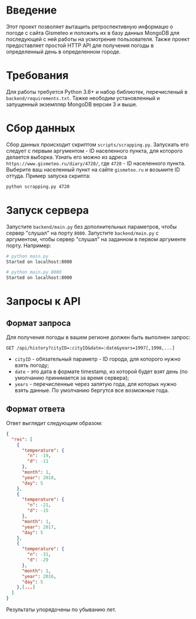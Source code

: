 # Введение
Этот проект позволяет вытащить ретроспективную информацю о погоде с сайта Gismeteo и положить их в базу данных MongoDB для последующей с ней работы на усмотрение пользователя. Также проект предоставляет простой HTTP API для получения погоды в определенный день в определенном городе.

# Требования
Для работы требуется Python 3.6+ и набор библиотек, перечисленый в `backend/requirements.txt`. Тажке неободим установленный и запущенный экземпляр MongoDB версии 3 и выше.

# Сбор данных
Сбор данных происходит скриптом `scripts/scrapping.py`. Запускать его следует с первым аргументом - ID населенного пункта, для которого делается выборка. Узнать его можно из адреса `https://www.gismeteo.ru/diary/4720/`, где `4720` - ID населенного пункта. Выберите ваш населенный пункт на сайте `gismeteo.ru` и возьмите ID оттуда. Пример запуска скрипта:

```bash
python scrapping.py 4720
```

# Запуск сервера
Запустите `backend/main.py` без дополнительных параметров, чтобы сервер "слушал" на порту `8080`. Запустите `backend/main.py` с аргументом, чтобы сервер "слушал" на заданном в первом аргументе порту. Например:
```bash
# python main.py
Started on localhost:8080 
```
```bash
# python main.py 8000
Started on localhost:8000 
```

# Запросы к API
## Формат запроса
Для получения погоды в вашем регионе должен быть выполнен запрос:
```http request
GET /api/history?cityID=:cityID&date=:date&years=1997[,1998,...]
```
* `cityID` - обязательный параметр - ID города, для которого нужно взять погоду;
* `date` - это дата в формате timestamp, из которой будет взят день (по умолчанию принимается за время сервера);
* `years` - перечисленные через запятую года, для которых нужно взять данные. По умолчанию бергутся все возможные года.

## Формат ответа
Ответ выглядит следующим образом:

```json
{
  "res": [
    {
      "temperature": {
        "n": -19,
        "d": -11
      },
      "month": 1,
      "year": 2018,
      "day": 5
    },
    {
      "temperature": {
        "n": -21,
        "d": -15
      },
      "month": 1,
      "year": 2017,
      "day": 5
    },
    {
      "temperature": {
        "n": -31,
        "d": -29
      },
      "month": 1,
      "year": 2016,
      "day": 5
    },[...]
  ]
}
```
Результаты упорядочены по убыванию лет.

